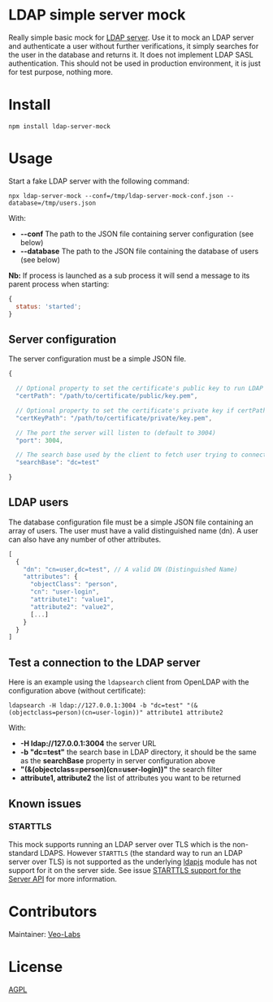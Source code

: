# LDAP simple server mock

Really simple basic mock for [LDAP server](https://tools.ietf.org/html/rfc4511). Use it to mock an LDAP server and authenticate a user without further verifications, it simply searches for the user in the database and returns it. It does not implement LDAP SASL authentication. This should not be used in production environment, it is just for test purpose, nothing more.

# Install

    npm install ldap-server-mock

# Usage

Start a fake LDAP server with the following command:

    npx ldap-server-mock --conf=/tmp/ldap-server-mock-conf.json --database=/tmp/users.json

With:

- **--conf** The path to the JSON file containing server configuration (see below)
- **--database** The path to the JSON file containing the database of users (see below)

**Nb:** If process is launched as a sub process it will send a message to its parent process when starting:

```js
{
  status: 'started';
}
```

## Server configuration

The server configuration must be a simple JSON file.

```js
{

  // Optional property to set the certificate's public key to run LDAP server over TLS (LDAPS)
  "certPath": "/path/to/certificate/public/key.pem",

  // Optional property to set the certificate's private key if certPath is specified
  "certKeyPath": "/path/to/certificate/private/key.pem",

  // The port the server will listen to (default to 3004)
  "port": 3004,

  // The search base used by the client to fetch user trying to connect (default to dc=test)
  "searchBase": "dc=test"

}
```

## LDAP users

The database configuration file must be a simple JSON file containing an array of users. The user must have a valid distinguished name (dn).
A user can also have any number of other attributes.

```js
[
  {
    "dn": "cn=user,dc=test", // A valid DN (Distinguished Name)
    "attributes": {
      "objectClass": "person",
      "cn": "user-login",
      "attribute1": "value1",
      "attribute2": "value2",
      [...]
    }
  }
]
```

## Test a connection to the LDAP server

Here is an example using the `ldapsearch` client from OpenLDAP with the configuration above (without certificate):

    ldapsearch -H ldap://127.0.0.1:3004 -b "dc=test" "(&(objectclass=person)(cn=user-login))" attribute1 attribute2

With:

- **-H ldap://127.0.0.1:3004** the server URL
- **-b "dc=test"** the search base in LDAP directory, it should be the same as the **searchBase** property in server configuration above
- **"(&(objectclass=person)(cn=user-login))"** the search filter
- **attribute1, attribute2** the list of attributes you want to be returned

## Known issues

### STARTTLS

This mock supports running an LDAP server over TLS which is the non-standard LDAPS. However `STARTTLS` (the standard way to run an LDAP server over TLS) is not supported as the underlying [ldapjs](https://github.com/ldapjs/node-ldapjs) module has not support for it on the server side. See issue [STARTTLS support for the Server API](https://github.com/ldapjs/node-ldapjs/issues/663) for more information.

# Contributors

Maintainer: [Veo-Labs](http://www.veo-labs.com/)

# License

[AGPL](http://www.gnu.org/licenses/agpl-3.0.en.html)
